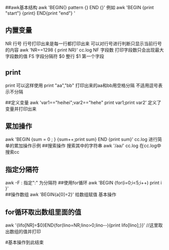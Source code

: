 ##awk基本结构
   awk 'BEGIN{} pattern {} END {}'
   例如 awk 'BEGIN {print "start"}  {print} END{print "end"} '   
   
## 内置变量 
   NR 行号   行号打印出来是每一行都打印出来    可以对行号进行判断只显示当前行号的内容   awk 'NR==1298 { print NR}'  cc.log 
   NF 字段数   打印字段数只会出现最大字段数的值
   FS 字段分隔符
   $0 整行 
   $1 第一个字段
   
## print 
   print 可以这样使用 print "aa","bb"  打印出来的aa和bb用空格分隔 不适用逗号表示不分隔
   
##定义变量
   awk 'var1=="heihei";var2=="hehe" print var1;print var2'   定义了变量并打印出来 
## 累加操作
  awk 'BEGIN {sum = 0 ;  } {sum++;print sum} END {print sum}'  cc.log   进行简单的累加操作示例
##搜索操作
  搜索其中的字符串 awk '/aa/' cc.log  在cc.log中搜索cc
## 指定分隔符
  awk -F :  指定":" 为分隔符
##使用for循环 
  awk 'BEGIN {for(i=0;i<5;i++) print i }'   
 ##操作数组 
 awk 'BEGIN{a[0]=2}' 给数组赋值  基本操作
## for循环取出数组里面的值 
 awk '{lifo[NR]=$0}END{for(lino=NR;lino>0;lino--){print lifo[lino];}}'   //这里取出数组的值并打印  
 
 #基本操作到此结束
      